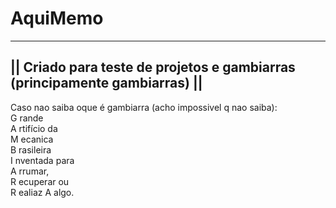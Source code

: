 # AquiMemo 

---------------------------------------------------------------------------
|| Criado para teste de projetos e gambiarras (principamente gambiarras) ||
---------------------------------------------------------------------------

Caso nao saiba oque é gambiarra (acho impossivel q nao saiba):                                                                                                            
G rande                                                                                                                                   
 A rtifício da                                                                                                                             
  M ecanica                                                                                                                               
   B rasileira                                                                                                                             
    I nventada para                                                                                                                       
     A rrumar,                                                                                                                             
      R ecuperar ou                                                                                                                       
       R ealiaz                                                                                                                                   A algo.                                                                                                                                                      
